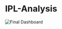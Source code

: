 # IPL-Analysis
![Final Dashboard](https://github.com/Santosh276124/IPL-Analysis/assets/107339803/77bf0c50-9c67-40ba-9371-0917a4bc78db)
